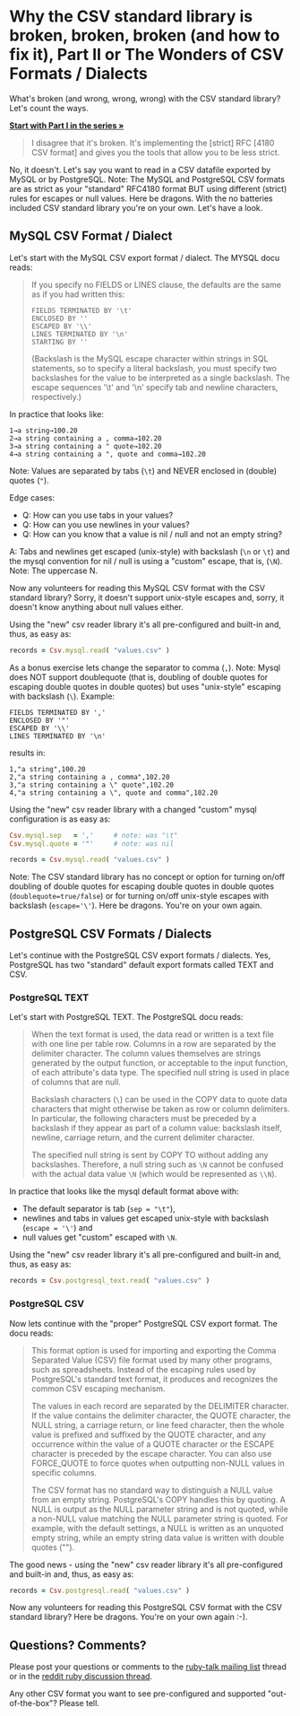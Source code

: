 
# Why the CSV standard library is broken, broken, broken (and how to fix it), Part II or The Wonders of CSV Formats / Dialects


What's broken (and wrong, wrong, wrong) with the CSV standard library? Let's count the ways. 

**[Start with Part I in the series » ](why-the-csv-stdlib-is-broken.md)**





> I disagree that it's broken. It's implementing the [strict] RFC [4180 CSV format]
> and gives you the tools that allow you to be less strict.   

No, it doesn't. Let's say you want to read in a CSV datafile exported by MySQL or by PostgreSQL.
Note: The MySQL and PostgreSQL CSV formats are as strict as your "standard"
RFC4180 format BUT using different (strict) rules for escapes or null values.
Here be dragons. With the no batteries included CSV standard library
you're on your own.
Let's have a look.



## MySQL CSV Format / Dialect

Let's start with the MySQL CSV export format / dialect.
The MYSQL docu reads:

> If you specify no FIELDS or LINES clause,
> the defaults are the same as if you had written this:
>
>     FIELDS TERMINATED BY '\t'
>     ENCLOSED BY ''
>     ESCAPED BY '\\'
>     LINES TERMINATED BY '\n'
>     STARTING BY ''
>
> (Backslash is the MySQL escape character within strings in SQL statements,
> so to specify a literal backslash, you must specify two backslashes for the value to be interpreted as a single backslash.
> The escape sequences '\t' and '\n' specify tab and newline characters, respectively.)

In practice that looks like:

```
1→a string→100.20
2→a string containing a , comma→102.20
3→a string containing a " quote→102.20
4→a string containing a ", quote and comma→102.20
```

Note: Values are separated by tabs (`\t`)
and NEVER enclosed in (double) quotes (`"`).

Edge cases:
- Q: How can you use tabs in your values?
- Q: How can you use newlines in your values?
- Q: How can you know that a value is nil / null and not an empty string?


A: Tabs and newlines get escaped (unix-style) with backslash (`\n` or `\t`)
and the mysql convention for nil / null is using a "custom" escape, that is,
(`\N`). Note: The uppercase N.

<!--
Todo: check if mysql escapes by default tabs and newlines?
check if mysql uses \n by default?
-->

Now any volunteers for reading this MySQL CSV format with the
CSV standard library? Sorry, it doesn't support unix-style escapes
and, sorry, it doesn't know anything about null values either.


Using the "new" csv reader library it's all pre-configured
and built-in and, thus, as easy as:

``` ruby
records = Csv.mysql.read( "values.csv" )
```

As a bonus exercise lets
change the separator to comma (`,`).
Note: Mysql does NOT support doublequote (that is, doubling of double quotes
for escaping double quotes in double quotes)
but uses "unix-style" escaping with backslash (`\`). Example:


```
FIELDS TERMINATED BY ','
ENCLOSED BY '"'
ESCAPED BY '\\'
LINES TERMINATED BY '\n'
```

results in:

```
1,"a string",100.20
2,"a string containing a , comma",102.20
3,"a string containing a \" quote",102.20
4,"a string containing a \", quote and comma",102.20
```

Using the "new" csv reader library
with a changed "custom" mysql configuration is
as easy as:

``` ruby
Csv.mysql.sep   = ','     # note: was "\t"
Csv.mysql.quote = '"'     # note: was nil

records = Csv.mysql.read( "values.csv" )
```

Note: The CSV standard library has no concept or option
for turning on/off doubling of double quotes
for escaping double quotes in double quotes (`doublequote=true/false`)
or for turning on/off unix-style escapes with backslash (`escape='\'`).
Here be dragons. You're on your own again.




## PostgreSQL CSV Formats / Dialects

Let's continue with the PostgreSQL CSV export formats / dialects.
Yes, PostgreSQL has two "standard" default export formats
called TEXT and CSV.


### PostgreSQL TEXT

Let's start with PostgreSQL TEXT. The PostgreSQL docu reads:

> When the text format is used, the data read or written is a text file with one line per table row.
> Columns in a row are separated by the delimiter character.
> The column values themselves are strings generated by the output function, or acceptable to the input function,
> of each attribute's data type. The specified null string is used in place of columns that are null.
> 
> Backslash characters (`\`)
> can be used in the COPY data to quote data characters that might otherwise be taken as
> row or column delimiters. In particular, the following characters must be preceded by a backslash
> if they appear as part of a column value:
> backslash itself, newline, carriage return, and the current delimiter character.
>
> The specified null string is sent by COPY TO without adding any backslashes.
> Therefore, a null string such as `\N` cannot be confused with the actual data value `\N`
> (which would be represented as `\\N`).


In practice that looks like
the mysql default format above with:

<!--
todo: add csv example here!!!
-->

- The default separator is tab (`sep = "\t"`),
- newlines and tabs in values get escaped unix-style with backslash (`escape = '\'`) and
- null values get "custom" escaped with `\N`.


Using the "new" csv reader library it's all pre-configured
and built-in and, thus, as easy as:

``` ruby
records = Csv.postgresql_text.read( "values.csv" )
```


### PostgreSQL CSV

Now lets continue with the "proper" PostgreSQL CSV export format.
The docu reads:

> This format option is used for importing and exporting the Comma Separated Value (CSV) file format used by many other programs,
> such as spreadsheets. Instead of the escaping rules used by PostgreSQL's standard text format,
> it produces and recognizes the common CSV escaping mechanism.
>
> The values in each record are separated by the DELIMITER character.
> If the value contains the delimiter character, the QUOTE character, the NULL string, a carriage return, or line feed character,
> then the whole value is prefixed and suffixed by the QUOTE character,
> and any occurrence within the value of a QUOTE character or the ESCAPE character is preceded by the escape character.
> You can also use FORCE_QUOTE to force quotes when outputting non-NULL values in specific columns.
>
> The CSV format has no standard way to distinguish a NULL value from an empty string.
> PostgreSQL's COPY handles this by quoting.
> A NULL is output as the NULL parameter string and is not quoted,
> while a non-NULL value matching the NULL parameter string is quoted.
> For example, with the default settings, a NULL is written as an unquoted empty string,
> while an empty string data value is written with double quotes ("").



The good news - using the "new" csv reader library it's all pre-configured
and built-in and, thus, as easy as:

``` ruby
records = Csv.postgresql.read( "values.csv" )
```


Now any volunteers for reading this PostgreSQL CSV format with the
CSV standard library? Here be dragons. You're on your own again :-).


## Questions? Comments?

Please post your questions or comments to the [ruby-talk mailing list](https://rubytalk.org) thread
or in the [reddit ruby discussion thread](https://www.reddit.com/r/ruby/comments/9iso8a/why_the_csv_standard_library_is_broken_and_how_to/).

Any other CSV format you want to see pre-configured and supported "out-of-the-box"? Please tell.
